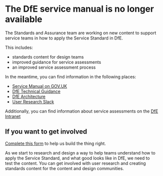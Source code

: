 # The DfE service manual is no longer available

The Standards and Assurance team are working on new content to support service teams in how to apply the Service Standard in DfE. 

This includes:

- standards content for design teams
- improved guidance for service assessments
- an improved service assessment process 

In the meantime, you can find information in the following places: 

- [Service Manual on GOV.UK](https://www.gov.uk/service-manual)
- [DfE Technical Guidance](https://technical-guidance.education.gov.uk/)
- [DfE Architecture](https://dfe-digital.github.io/architecture/common-components/#common-components)
- [User Research Slack](https://ukgovernmentdfe.slack.com/archives/C53D6R7SP)

Additionally, you can find information about service assessments on the [DfE Intranet]([https://educationgovuk.sharepoint.com/sites/dfe-home](https://educationgovuk.sharepoint.com/sites/ciog/Service%20Assessment%20Plus/Home.aspx))

## If you want to get involved

[Complete this form]() to help us build the thing right. 

As we start to research and design a way to help teams understand how to apply the Service Standard, and what good looks like in DfE, we need to test the content. You can get involved with user research and creating standards content for the content and design communities.
